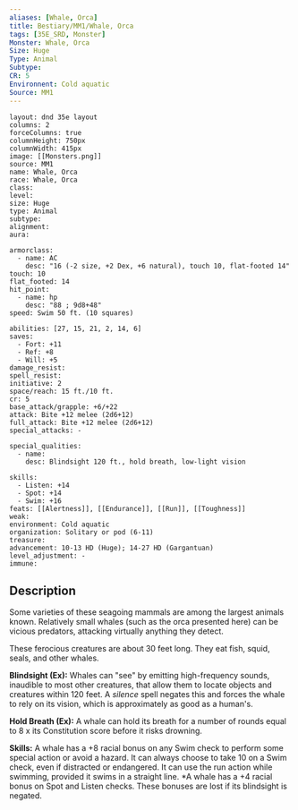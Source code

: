 ```yaml
---
aliases: [Whale, Orca]
title: Bestiary/MM1/Whale, Orca
tags: [35E_SRD, Monster]
Monster: Whale, Orca
Size: Huge
Type: Animal
Subtype: 
CR: 5
Environnent: Cold aquatic
Source: MM1
---
```


```statblock
layout: dnd 35e layout
columns: 2
forceColumns: true
columnHeight: 750px
columnWidth: 415px
image: [[Monsters.png]]
source: MM1
name: Whale, Orca
race: Whale, Orca
class: 
level: 
size: Huge
type: Animal
subtype: 
alignment: 
aura: 

armorclass:
  - name: AC
    desc: "16 (-2 size, +2 Dex, +6 natural), touch 10, flat-footed 14"
touch: 10
flat_footed: 14
hit_point:
  - name: hp
    desc: "88 ; 9d8+48"
speed: Swim 50 ft. (10 squares)

abilities: [27, 15, 21, 2, 14, 6]
saves:
  - Fort: +11
  - Ref: +8
  - Will: +5
damage_resist: 
spell_resist: 
initiative: 2
space/reach: 15 ft./10 ft.
cr: 5
base_attack/grapple: +6/+22
attack: Bite +12 melee (2d6+12)
full_attack: Bite +12 melee (2d6+12)
special_attacks: -

special_qualities:
  - name: 
    desc: Blindsight 120 ft., hold breath, low-light vision

skills:
  - Listen: +14
  - Spot: +14
  - Swim: +16
feats: [[Alertness]], [[Endurance]], [[Run]], [[Toughness]]
weak: 
environment: Cold aquatic
organization: Solitary or pod (6-11)
treasure: 
advancement: 10-13 HD (Huge); 14-27 HD (Gargantuan)
level_adjustment: -
immune: 
```

## Description

<p>Some varieties of these seagoing mammals are among the largest animals known. Relatively small whales (such as the orca presented here) can be vicious predators, attacking virtually anything they detect.</p>
<p>These ferocious creatures are about 30 feet long. They eat fish, squid, seals, and other whales.</p>
<p>
            <b>Blindsight (Ex):</b> Whales can "see" by emitting high-frequency sounds, inaudible to most other creatures, that allow them to locate objects and creatures within 120 feet. A <i>silence</i> spell negates this and forces the whale to rely on its vision, which is approximately as good as a human's.</p>
<p>
            <b>Hold Breath (Ex):</b> A whale can hold its breath for a number of rounds equal to 8 x its Constitution score before it risks drowning.</p>
<p>
            <b>Skills:</b> A whale has a +8 racial bonus on any Swim check to perform some special action or avoid a hazard. It can always choose to take 10 on a Swim check, even if distracted or endangered. It can use the run action while swimming, provided it swims in a straight line. *A whale has a +4 racial bonus on Spot and Listen checks. These bonuses are lost if its blindsight is negated.</p>